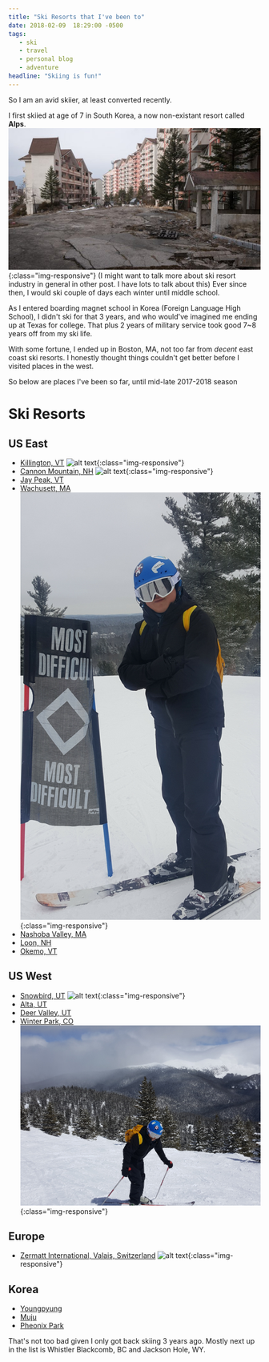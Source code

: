 ```yaml
---
title: "Ski Resorts that I've been to"
date: 2018-02-09  18:29:00 -0500
tags:
   - ski
   - travel
   - personal blog
   - adventure
headline: "Skiing is fun!"
---
```

So I am an avid skiier, at least converted recently.

I first skiied at age of 7 in South Korea, a now non-existant resort called **Alps**.
![alt text](/assets/img/ski/alps_ski.jpg){:class="img-responsive"}
(I might want to talk more about ski resort industry in general in other post. I have lots to talk about this)
Ever since then, I would ski couple of days each winter until middle school.

As I entered boarding magnet school in Korea (Foreign Language High School), I didn't ski for that 3 years, and who would've imagined me ending up at Texas for college. That plus 2 years of military service took good 7~8 years off from my ski life.

With some fortune, I ended up in Boston, MA, not too far from *decent* east coast ski resorts. I honestly thought things couldn't get better before I visited places in the west.

So below are places I've been so far, until mid-late 2017-2018 season

# Ski Resorts
## US East
* [Killington, VT](http://www.killington.com/site/index.html)
![alt text](/assets/img/ski/killington.jpg){:class="img-responsive"}
* [Cannon Mountain, NH](http://www.cannonmt.com/)
![alt text](/assets/img/ski/cannon.jpg){:class="img-responsive"}
* [Jay Peak, VT](http://www.jaypeakresort.com)
* [Wachusett, MA](http://www.wachusett.com)
![alt text](/assets/img/ski/wachusett.jpg){:class="img-responsive"}
* [Nashoba Valley, MA](https://www.skinashoba.com/)
* [Loon, NH](https://www.loonmtn.com/)
* [Okemo, VT](https://www.okemo.com/)


## US West
* [Snowbird, UT](https://www.snowbird.com/)
![alt text](/assets/img/ski/snowbird.png){:class="img-responsive"}
* [Alta, UT](https://www.alta.com/)
* [Deer Valley, UT](http://www.deervalley.com/)
* [Winter Park, CO](https://www.winterparkresort.com/)
![alt text](/assets/img/ski/winterpark.jpg){:class="img-responsive"}

## Europe
* [Zermatt International, Valais, Switzerland](https://www.zermatt.ch/)
![alt text](/assets/img/ski/zermatt.png){:class="img-responsive"}

## Korea
* [Youngpyung](https://www.yongpyong.co.kr/eng/index.do)
* [Muju](http://www.mdysresort.com/english/ski/slope_01.asp)
* [Pheonix Park](https://www.phoenixpark.co.kr/pyeongchang/global/en/ski/slope)

That's not too bad given I only got back skiing 3 years ago.
Mostly next up in the list is Whistler Blackcomb, BC and Jackson Hole, WY.
